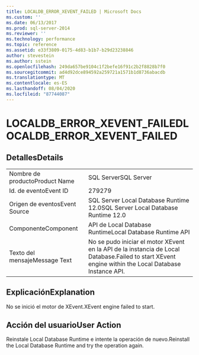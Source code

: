 ```yaml
---
title: LOCALDB_ERROR_XEVENT_FAILED | Microsoft Docs
ms.custom: ''
ms.date: 06/13/2017
ms.prod: sql-server-2014
ms.reviewer: ''
ms.technology: performance
ms.topic: reference
ms.assetid: e33f3809-0175-4d83-b1b7-b29d23238846
author: stevestein
ms.author: sstein
ms.openlocfilehash: 249da657be9104c1f2befe16f91c2b2f8828b7f0
ms.sourcegitcommit: ad4d92dce894592a259721a1571b1d8736abacdb
ms.translationtype: MT
ms.contentlocale: es-ES
ms.lasthandoff: 08/04/2020
ms.locfileid: "87744087"
---
```

# <a name="localdb_error_xevent_failed"></a><span data-ttu-id="a4d65-102">LOCALDB_ERROR_XEVENT_FAILED</span><span class="sxs-lookup"><span data-stu-id="a4d65-102">LOCALDB_ERROR_XEVENT_FAILED</span></span>
    
## <a name="details"></a><span data-ttu-id="a4d65-103">Detalles</span><span class="sxs-lookup"><span data-stu-id="a4d65-103">Details</span></span>  
  
|||  
|-|-|  
|<span data-ttu-id="a4d65-104">Nombre de producto</span><span class="sxs-lookup"><span data-stu-id="a4d65-104">Product Name</span></span>|<span data-ttu-id="a4d65-105">SQL Server</span><span class="sxs-lookup"><span data-stu-id="a4d65-105">SQL Server</span></span>|  
|<span data-ttu-id="a4d65-106">Id. de evento</span><span class="sxs-lookup"><span data-stu-id="a4d65-106">Event ID</span></span>|<span data-ttu-id="a4d65-107">279</span><span class="sxs-lookup"><span data-stu-id="a4d65-107">279</span></span>|  
|<span data-ttu-id="a4d65-108">Origen de eventos</span><span class="sxs-lookup"><span data-stu-id="a4d65-108">Event Source</span></span>|<span data-ttu-id="a4d65-109">SQL Server Local Database Runtime 12.0</span><span class="sxs-lookup"><span data-stu-id="a4d65-109">SQL Server Local Database Runtime 12.0</span></span>|  
|<span data-ttu-id="a4d65-110">Componente</span><span class="sxs-lookup"><span data-stu-id="a4d65-110">Component</span></span>|<span data-ttu-id="a4d65-111">API de Local Database Runtime</span><span class="sxs-lookup"><span data-stu-id="a4d65-111">Local Database Runtime API</span></span>|  
|<span data-ttu-id="a4d65-112">Texto del mensaje</span><span class="sxs-lookup"><span data-stu-id="a4d65-112">Message Text</span></span>|<span data-ttu-id="a4d65-113">No se pudo iniciar el motor XEvent en la API de la instancia de Local Database.</span><span class="sxs-lookup"><span data-stu-id="a4d65-113">Failed to start XEvent engine within the Local Database Instance API.</span></span>|  
  
## <a name="explanation"></a><span data-ttu-id="a4d65-114">Explicación</span><span class="sxs-lookup"><span data-stu-id="a4d65-114">Explanation</span></span>  
 <span data-ttu-id="a4d65-115">No se inició el motor de XEvent.</span><span class="sxs-lookup"><span data-stu-id="a4d65-115">XEvent engine failed to start.</span></span>  
  
## <a name="user-action"></a><span data-ttu-id="a4d65-116">Acción del usuario</span><span class="sxs-lookup"><span data-stu-id="a4d65-116">User Action</span></span>  
 <span data-ttu-id="a4d65-117">Reinstale Local Database Runtime e intente la operación de nuevo.</span><span class="sxs-lookup"><span data-stu-id="a4d65-117">Reinstall the Local Database Runtime and try the operation again.</span></span>  
  
  
